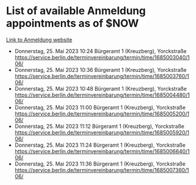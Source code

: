 # List of available Anmeldung appointments as of $NOW
[Link to Anmeldung website](https://service.berlin.de/terminvereinbarung/termin/tag.php?termin=1&anliegen[]=120686&dienstleisterlist=122210,122217,327316,122219,327312,122227,327314,122231,327346,122243,327348,122254,122252,329742,122260,329745,122262,329748,122271,327278,122273,327274,122277,327276,330436,122280,327294,122282,327290,122284,327292,122291,327270,122285,327266,122286,327264,122296,327268,150230,329760,122297,327286,122294,327284,122312,329763,122314,329775,122304,327330,122311,327334,122309,327332,317869,122281,327352,122279,329772,122283,122276,327324,122274,327326,122267,329766,122246,327318,122251,327320,122257,327322,122208,327298,122226,327300&herkunft=http%3A%2F%2Fservice.berlin.de%2Fdienstleistung%2F120686%2F)
- Donnerstag, 25. Mai 2023 10:24 Bürgeramt 1 (Kreuzberg), Yorckstraße https://service.berlin.de/terminvereinbarung/termin/time/1685003040/106/
- Donnerstag, 25. Mai 2023 10:36 Bürgeramt 1 (Kreuzberg), Yorckstraße https://service.berlin.de/terminvereinbarung/termin/time/1685003760/106/
- Donnerstag, 25. Mai 2023 10:48 Bürgeramt 1 (Kreuzberg), Yorckstraße https://service.berlin.de/terminvereinbarung/termin/time/1685004480/106/
- Donnerstag, 25. Mai 2023 11:00 Bürgeramt 1 (Kreuzberg), Yorckstraße https://service.berlin.de/terminvereinbarung/termin/time/1685005200/106/
- Donnerstag, 25. Mai 2023 11:12 Bürgeramt 1 (Kreuzberg), Yorckstraße https://service.berlin.de/terminvereinbarung/termin/time/1685005920/106/
- Donnerstag, 25. Mai 2023 11:24 Bürgeramt 1 (Kreuzberg), Yorckstraße https://service.berlin.de/terminvereinbarung/termin/time/1685006640/106/
- Donnerstag, 25. Mai 2023 11:36 Bürgeramt 1 (Kreuzberg), Yorckstraße https://service.berlin.de/terminvereinbarung/termin/time/1685007360/106/
